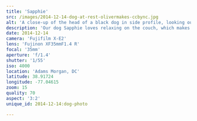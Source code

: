 ```yaml
---
title: 'Sapphie'
src: /images/2014-12-14-dog-at-rest-olivermakes-ccbync.jpg
alt: 'A close-up of the head of a black dog in side profile, looking out into a living room.'
description: 'Our dog Sapphie loves relaxing on the couch, which makes her an easy subject.'
date: 2014-12-14
camera: 'Fujifilm X-E2'
lens: 'Fujinon XF35mmF1.4 R'
focal: '35mm'
aperture: 'f/1.4'
shutter: '1/55'
iso: 4000
location: 'Adams Morgan, DC'
latitude: 38.91724
longitude: -77.04615
zoom: 15
quality: 70
aspect: '3:2'
unique_id: 2014-12-14:dog-photo

---
```

